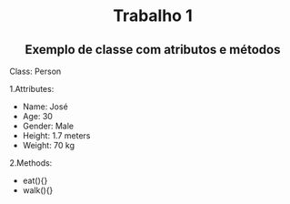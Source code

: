 <h1 align="center">Trabalho 1</h1>
<h2 align="center">Exemplo de classe com atributos e métodos</h2>


Class: Person

1.Attributes:

- Name: José  
- Age: 30
- Gender: Male
- Height: 1.7 meters
- Weight: 70 kg

2.Methods:
- eat(){}
- walk(){}
